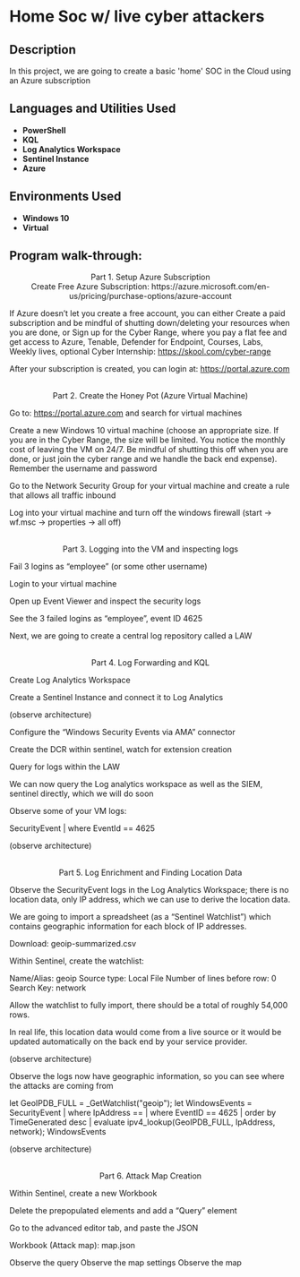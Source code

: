 <h1>Home Soc w/ live cyber attackers</h1>

<h2>Description</h2>
In this project, we are going to create a basic 'home' SOC in the Cloud using an Azure subscription<br />

<h2>Languages and Utilities Used</h2>

- <b>PowerShell</b>
- <b>KQL</b> 
- <b>Log Analytics Workspace</b>
- <b>Sentinel Instance</b>
- <b>Azure</b>

<h2>Environments Used </h2>

- <b>Windows 10</b>
- <b>Virtual</b>

<h2>Program walk-through:</h2>

<p align="center">
Part 1. Setup Azure Subscription <br/>
Create Free Azure Subscription: https://azure.microsoft.com/en-us/pricing/purchase-options/azure-account

If Azure doesn’t let you create a free account, you can either
Create a paid subscription and be mindful of shutting down/deleting your resources when you are done, or
Sign up for the Cyber Range, where you pay a flat fee and get access to Azure, Tenable, Defender for Endpoint, Courses, Labs, Weekly lives, optional Cyber Internship: https://skool.com/cyber-range 

After your subscription is created, you can login at:
https://portal.azure.com
<br />
<br />

<p align="center">
Part 2. Create the Honey Pot (Azure Virtual Machine) <br/>

 Go to: https://portal.azure.com and search for virtual machines

Create a new Windows 10 virtual machine (choose an appropriate size. If you are in the Cyber Range, the size will be limited. You notice the monthly cost of leaving the VM on 24/7. Be mindful of shutting this off when you are done, or just join the cyber range and we handle the back end expense). Remember the username and password

Go to the Network Security Group for your virtual machine and create a rule that allows all traffic inbound

Log into your virtual machine and turn off the windows firewall (start -> wf.msc -> properties -> all off)
<br />
<br />

<p align="center">
Part 3. Logging into the VM and inspecting logs <br/>

 Fail 3 logins as “employee” (or some other username)

Login to your virtual machine

Open up Event Viewer and inspect the security logs

See the 3 failed logins as “employee”, event ID 4625

Next, we are going to create a central log repository called a LAW
<br />
<br />

<p align="center">
Part 4. Log Forwarding and KQL <br/>

 Create Log Analytics Workspace

Create a Sentinel Instance and connect it to Log Analytics

(observe architecture)

Configure the “Windows Security Events via AMA” connector

Create the DCR within sentinel, watch for extension creation

Query for logs within the LAW


We can now query the Log analytics workspace as well as the SIEM, sentinel directly, which we will do soon

Observe some of your VM logs:

SecurityEvent
| where EventId == 4625

(observe architecture)
<br />
<br />
<p align="center">
Part 5. Log Enrichment and Finding Location Data <br/>

 Observe the SecurityEvent logs in the Log Analytics Workspace; there is no location data, only IP address, which we can use to derive the location data.

We are going to import a spreadsheet (as a “Sentinel Watchlist”) which contains geographic information for each block of IP addresses.

Download: geoip-summarized.csv

Within Sentinel, create the watchlist:

Name/Alias: geoip
Source type: Local File
Number of lines before row: 0
Search Key: network

Allow the watchlist to fully import, there should be a total of roughly 54,000 rows.

In real life, this location data would come from a live source or it would be updated automatically on the back end by your service provider.

(observe architecture)

Observe the logs now have geographic information, so you can see where the attacks are coming from

let GeoIPDB_FULL = _GetWatchlist("geoip");
let WindowsEvents = SecurityEvent
    | where IpAddress == <attacker IP address>
    | where EventID == 4625
    | order by TimeGenerated desc
    | evaluate ipv4_lookup(GeoIPDB_FULL, IpAddress, network);
WindowsEvents


(observe architecture)
<br />
<br />

<p align="center">
Part 6. Attack Map Creation <br/>

 Within Sentinel, create a new Workbook

Delete the prepopulated elements and add a “Query” element

Go to the advanced editor tab, and paste the JSON

Workbook (Attack map):
map.json

Observe the query
Observe the map settings
Observe the map
</p>

<!--
 ```diff
- text in red
+ text in green
! text in orange
# text in gray
@@ text in purple (and bold)@@
```
--!>
